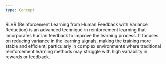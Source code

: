 ```yaml
---
type: Concept
---
```


RLVR (Reinforcement Learning from Human Feedback with Variance Reduction) is an advanced technique in reinforcement learning that incorporates human feedback to improve the learning process. It focuses on reducing variance in the learning signals, making the training more stable and efficient, particularly in complex environments where traditional reinforcement learning methods may struggle with high variability in rewards or feedback.